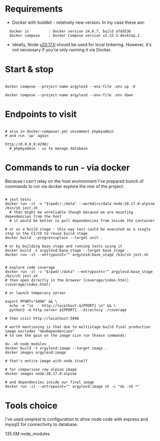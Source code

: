 
# Requirements

- Docker with buildkit - relatively new version. In my case these are:
```
  docker is         : Docker version 24.0.7, build afdd53b
  docker compose    : Docker Compose version v2.23.3-desktop.2
```

- Ideally, Node [v20.17.0](.nvmrc) should be used for local tinkering. However, it's not necessary if you're only running it via Docker.



# Start & stop

```

docker compose --project-name argylesd --env-file .env up -d 

docker compose --project-name argylesd --env-file .env down 

```

# Endpoints to visit

```

# also in docker-composer.yml uncomment phpmyadmin
# and run 'up' again

http://0.0.0.0:4298/
  # phpmyadmin - ui to manage database

```

# Commands to run - via docker

Because I can't relay on the host environment I've prepared bunch of commands to run via docker explore the rest of the project:

```

# jest tests
docker run -it -v "$(pwd)/:/data" --workdir=/data node:20.17.0-alpine /bin/sh jest.sh
  # that might be unreliable though because we are mounting dependencies from the host
  # it would be better to pull dependencies from inside the container

# or as a build stage - this way test could be executed as a single step in the CI/CD to reuse build stage
docker build --progress=plain --target unit .

# or by building base_stage and running tests using it
docker build -t argylesd:base_stage --target base_stage .
docker run -it --entrypoint="" argylesd:base_stage /bin/sh jest.sh


# explore code coverage
docker run -it -v "$(pwd):/data" --entrypoint="" argylesd:base_stage /bin/sh jest.sh
# then open directly in the browser [coverage/index.html](coverage/index.html) 

# or launch temporary server

export PPORT="5090" && \
  echo -e "\n    http://localhost:${PPORT} \n" && \
  python3 -m http.server ${PPORT} --directory ./coverage

# then visit http://localhost:5090   

# worth mentioning is that due to multistage build final production image excludes "devDependencies"
# to see the gain on the image size run thsese commands:

du -sh node_modules
docker build -t argylesd:image --target image .
docker images argylesd:image

# that's entire image with node itself

# for comparison raw alpine image
docker images node:20.17.0-alpine

# and dependencies inside our final image
docker run -it --entrypoint="" argylesd:image sh -c "du -sh *"

```

# Tools choice


I've used simplest ts configuration to drive node code with express and mysql2 for connectivity to database.

135.5M	node_modules